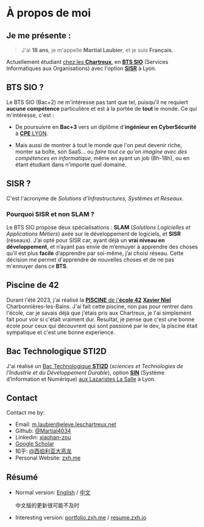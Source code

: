 # À propos de moi


## Je me présente :
> J'ai **18 ans**, je m'appelle **Martial Laubier**, et je suis **Français**.

Actuellement étudiant [chez les **Chartreux**](https://www.leschartreux.com/formations-superieures-diplomantes/nos-diplomes/bts-sio-services-informatiques-aux-organisations), en [**BTS SIO**](https://www.studyrama.com/formations/diplomes/bts/tous-les-bts-en-fiches/bts-sio-services-informatiques-aux-organisations-320) (Services Informatiques aux Organisations) avec l'option [**SISR**](https://www.onisep.fr/ressources/univers-formation/formations/post-bac/bts-services-informatiques-aux-organisations-option-a-solutions-d-infrastructure-systemes-et-reseaux) à Lyon.

## BTS SIO ?

Le BTS SIO (Bac+2) ne m'intéresse pas tant que tel, puisqu'il ne requiert **aucune compétence** particulière et est à la portée de **tout** le monde.
Ce qui m'intéresse, c'est :
- De poursuivre en **Bac+3** vers un diplôme d'**ingénieur en CyberSécurité** à [**CPE** LYON](https://www.cpe.fr/formations/ics-presentation-de-la-formation/).

- Mais aussi de montrer à tout le monde que l'on peut devenir riche, monter sa boîte, son SaaS... ou *faire tout ce qu'on imagine avec des compétences en informatique*, même en ayant un job (8h-18h), ou en étant étudiant dans n'importe quel domaine.

## SISR ?

C'est l'acronyme de *Solutions d'Infrastructures, Systèmes et Réseaux*.

### Pourquoi SISR et non SLAM ?
Le BTS SIO propose deux spécialisations : **SLAM** (*Solutions Logicielles et Applications Métiers*) axée sur le développement de logiciels, et **SISR** (réseaux). J’ai opté pour SISR car, ayant déjà un **vrai niveau en développement**, et n’ayant pas envie de m’ennuyer à apprendre des choses qu’il est plus **facile** d’apprendre par soi-même, j’ai choisi réseau. Cette décision me permet d'apprendre de nouvelles choses et de ne pas m'ennuyer dans ce **BTS**.


## Piscine de 42

Durant l'été 2023, j'ai réalisé la [**PISCINE** de l'**école 42**](https://42.fr/admissions/42-piscine/) [**Xavier Niel**](https://42.fr/42-cest-quoi/personnel-de-42/) Charbonnières-les-Bains. J'ai fait cette piscine, non pas pour rentrer dans l'école, car je savais déjà que j'étais pris aux Chartreux, je l'ai simplement fait pour voir si c'était vraiment dur. Resultat, je pense que c'est une bonne école pour ceux qui découvrent qui sont passioné par le dev, la piscine était sympatique et c'est une bonne experience.

## Bac Technologique STI2D

J'ai réalisé un [Bac Technologique **STI2D**](https://www.education.gouv.fr/reussir-au-lycee/le-baccalaureat-technologique-1916#sti2d) (*sciences et Technologies de l'Industrie et du Développement Durable*), option [**SIN**](https://www.albertdemun.eu/formations/lycee/bac-sti2d-sin/) (Système d’Information et Numérique) [aux Lazaristes La Salle](https://www.auxlazaristeslasalle.fr/lycee/nos-offres-de-formation/premiere-et-terminale-technologique/la-serie-sti2d/) à Lyon.





## Contact

Contact me by:

- Email: [m.laubier@eleve.leschartreux.net](mailto:m.laubier@eleve.leschartreux.net)
- Github: [@Martial4034](https://github.com/Martial4034)
- Linkedin: [xiaohan-zou](https://www.linkedin.com/in/xiaohan-zou)
- [Google Scholar](https://scholar.google.com/citations?user=RuW6xgMAAAAJ)
- 知乎: [@西伯利亚大恶龙](https://www.zhihu.com/people/chao-neng-gui-su)
- Personal Website: [zxh.me](https://zxh.me)


## Résumé

- Normal version: [English](https://zxh.me/files/cv/en.pdf) / [中文](https://zxh.me/files/cv/cn.pdf)

  中文版的更新很可能不及时

- Interesting version: [portfolio.zxh.me](https://portfolio.zxh.me) / [resume.zxh.io](https://resume.zxh.io)
